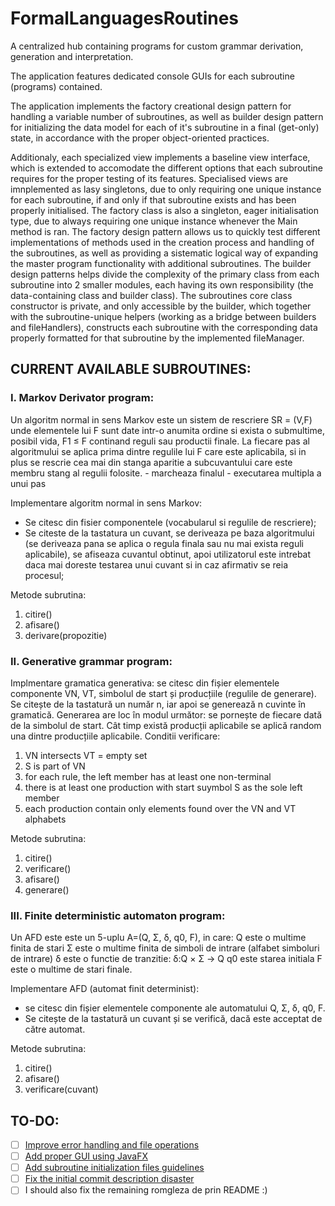 # FormalLanguagesRoutines
A centralized hub containing programs for custom grammar derivation, generation and interpretation.

The application features dedicated console GUIs for each subroutine (programs) contained.

The application implements the factory creational design pattern for handling a variable number of subroutines, as well as builder design pattern for initializing the data
model for each of it's subroutine in a final (get-only) state, in accordance with the proper object-oriented practices.

Additionaly, each specialized view implements a baseline view interface, which is extended to accomodate the different options that each subroutine requires for the proper testing of its features. Specialised views are imnplemented as lasy singletons, due to only requiring one unique instance for each subroutine, if and only if that subroutine exists and has been properly initialised.
The factory class is also a singleton, eager initialisation type, due to always requiring one unique instance whenever the Main method is ran.
The factory design pattern allows us to quickly test different implementations of methods used in the creation process and handling of the subroutines, as well as providing a sistematic logical way of expanding the master program functionality with additional subroutines.
The builder design patterns helps divide the complexity of the primary class from each subroutine into 2 smaller modules, each having its own responsibility (the data-containing class and builder class). The subroutines core class constructor is private, and only accessible by the builder, which together with the subroutine-unique helpers (working as a bridge between builders and fileHandlers), constructs each subroutine with the corresponding data properly formatted for that subroutine by the implemented fileManager.


## CURRENT AVAILABLE SUBROUTINES:


### I. Markov Derivator program:

Un algoritm normal in sens Markov este un sistem de rescriere SR = (V,F) unde elementele lui F
sunt date intr-o anumita ordine si exista o submultime, posibil vida, F1 ≤ F continand reguli sau
productii finale. La fiecare pas al algoritmului se aplica prima dintre regulile lui F care este aplicabila, si in plus
se rescrie cea mai din stanga aparitie a subcuvantului care este membru stang al regulii folosite. 
<dot chgaracter> - marcheaza finalul
<star character> - executarea multipla a unui pas

Implementare algoritm normal in sens Markov:
- Se citesc din fisier componentele (vocabularul si regulile de rescriere);
- Se citeste de la tastatura un cuvant, se deriveaza pe baza algoritmului (se
deriveaza pana se aplica o regula finala sau nu mai exista reguli aplicabile), se
afiseaza cuvantul obtinut, apoi utilizatorul este intrebat daca mai doreste testarea
unui cuvant si in caz afirmativ se reia procesul;

Metode subrutina:
  1. citire()
  2. afisare()
  3. derivare(propozitie)


### II. Generative grammar program:

Implmentare gramatica generativa: se citesc din fișier elementele componente
VN, VT, simbolul de start și producțiile (regulile de generare). Se citește de la tastatură un număr n, iar apoi se
generează n cuvinte în gramatică. Generarea are loc în modul următor: se pornește de fiecare
dată de la simbolul de start. Cât timp există producții aplicabile se aplică random una dintre
producțiile aplicabile.
Conditii verificare:
  1. VN intersects VT = empty set
  2. S is part of VN
  3. for each rule, the left member has at least one non-terminal
  4. there is at least one production with start suymbol S as the sole left member
  5. each production contain only elements found over the VN and VT alphabets
  
Metode subrutina:
  1. citire()
  2. verificare()
  3. afisare()
  4. generare()


### III. Finite deterministic automaton program:

Un AFD este este un 5-uplu A=(Q, Σ, δ, q0, F), in care:
Q este o multime finita de stari
Σ este o multime finita de simboli de intrare (alfabet simboluri de intrare)
δ este o functie de tranzitie: δ:Q × Σ -> Q
q0 este starea initiala
F este o multime de stari finale.

Implementare AFD (automat finit determinist): 
- se citesc din fișier elementele componente ale automatului Q, Σ, δ, q0, F. 
- Se citește de la tastatură un cuvant și se verifică, dacă este acceptat de către automat.

Metode subrutina:
  1. citire()
  2. afisare()
  3. verificare(cuvant)


  
  ## TO-DO:
  - [ ] [Improve error handling and file operations](https://github.com/raduhammer/FormalLanguagesRoutines/issues/1)
  - [ ] [Add proper GUI using JavaFX](https://github.com/raduhammer/FormalLanguagesRoutines/issues/2)
  - [ ] [Add subroutine initialization files guidelines](https://github.com/raduhammer/FormalLanguagesRoutines/issues/4)
  - [ ] [Fix the initial commit description disaster](https://github.com/raduhammer/FormalLanguagesRoutines/issues/3)
  - [ ] I should also fix the remaining romgleza de prin README :)
